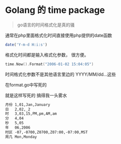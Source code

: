 # Golang 的 time package

> go语言的时间格式化是真的骚

通常在php里面格式化时间直接使用php提供的date函数

```php
date('Y-m-d H:i:s')
```

格式化时间都是输入格式化参数， 很方便。

```go
time.Now().Format("2006-01-02 15:04:05")
```

时间格式化参数不是其他语言里边的 YYYY/MM/dd...这些

在format.go中写死的

就是这样写死的  搞得我一头雾水

```html
月份 1,01,Jan,January
日　 2,02,_2
时　 3,03,15,PM,pm,AM,am
分　 4,04
秒　 5,05
年　 06,2006
时区 -07,-0700,Z0700,Z07:00,-07:00,MST
周几 Mon,Monday
```
